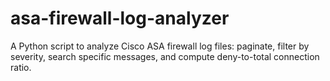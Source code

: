 # asa-firewall-log-analyzer
A Python script to analyze Cisco ASA firewall log files: paginate, filter by severity, search specific messages, and compute deny-to-total connection ratio.
